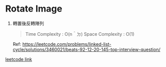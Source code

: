 # Rotate Image


1. 轉置後反轉陣列
    > Time Complexity : O(n＾ㄉ)
    > Space Complexity : O(1)

    Ref: https://leetcode.com/problems/linked-list-cycle/solutions/3460021/beats-92-12-20-145-top-interview-question/

[leetcode link](https://leetcode.com/problems/linked-list-cycle/description/)